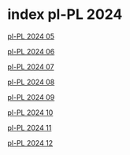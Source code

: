 # index pl-PL 2024

<a href="./05">pl-PL 2024 05</a>

<a href="./06">pl-PL 2024 06</a>

<a href="./07">pl-PL 2024 07</a>

<a href="./08">pl-PL 2024 08</a>

<a href="./09">pl-PL 2024 09</a>

<a href="./10">pl-PL 2024 10</a>

<a href="./11">pl-PL 2024 11</a>

<a href="./12">pl-PL 2024 12</a>
